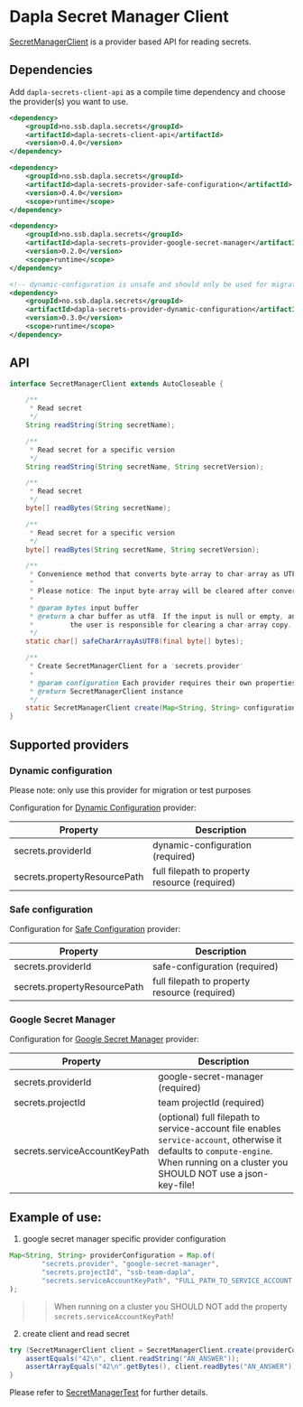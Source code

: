 # Dapla Secret Manager Client

[SecretManagerClient](https://github.com/statisticsnorway/dapla-secrets-client-api/blob/master/src/main/java/no/ssb/dapla/secrets/api/SecretManagerClient.java) is a provider based API for reading secrets.

## Dependencies

Add `dapla-secrets-client-api` as a compile time dependency and choose the provider(s) you want to use.

```xml
<dependency>
    <groupId>no.ssb.dapla.secrets</groupId>
    <artifactId>dapla-secrets-client-api</artifactId>
    <version>0.4.0</version>
</dependency>

<dependency>
    <groupId>no.ssb.dapla.secrets</groupId>
    <artifactId>dapla-secrets-provider-safe-configuration</artifactId>
    <version>0.4.0</version>
    <scope>runtime</scope>
</dependency>

<dependency>
    <groupId>no.ssb.dapla.secrets</groupId>
    <artifactId>dapla-secrets-provider-google-secret-manager</artifactId>
    <version>0.2.0</version>
    <scope>runtime</scope>
</dependency>

<!-- dynamic-configuration is unsafe and should only be used for migration or test purposes -->
<dependency>
    <groupId>no.ssb.dapla.secrets</groupId>
    <artifactId>dapla-secrets-provider-dynamic-configuration</artifactId>
    <version>0.3.0</version>
    <scope>runtime</scope>
</dependency>
```

## API

```java
interface SecretManagerClient extends AutoCloseable {

    /**
     * Read secret
     */
    String readString(String secretName);

    /**
     * Read secret for a specific version
     */
    String readString(String secretName, String secretVersion);

    /**
     * Read secret
     */
    byte[] readBytes(String secretName);

    /**
     * Read secret for a specific version
     */
    byte[] readBytes(String secretName, String secretVersion);

    /**
     * Convenience method that converts byte-array to char-array as UTF-8.
     *
     * Please notice: The input byte-array will be cleared after conversion.
     *
     * @param bytes input buffer
     * @return a char buffer as utf8. If the input is null or empty, an empty char-array is returned.
     *         the user is responsible for clearing a char-array copy.
     */
    static char[] safeCharArrayAsUTF8(final byte[] bytes);

    /**
     * Create SecretManagerClient for a 'secrets.provider'
     *
     * @param configuration Each provider requires their own properties
     * @return SecretManagerClient instance
     */
    static SecretManagerClient create(Map<String, String> configuration);
}
```

## Supported providers

### Dynamic configuration

Please note: only use this provider for migration or test purposes

Configuration for [Dynamic Configuration](https://github.com/statisticsnorway/dapla-secrets-provider-dynamic-configuration) provider:

Property                      | Description
------------------------------|----------------------------------------------
secrets.providerId            | dynamic-configuration (required)
secrets.propertyResourcePath  | full filepath to property resource (required)

### Safe configuration

Configuration for [Safe Configuration](https://github.com/statisticsnorway/dapla-secrets-provider-safe-configuration) provider:

Property                      | Description
------------------------------|----------------------------------------------
secrets.providerId            | safe-configuration (required)
secrets.propertyResourcePath  | full filepath to property resource (required)

### Google Secret Manager

Configuration for [Google Secret Manager](https://github.com/statisticsnorway/dapla-secrets-provider-google-secret-manager) provider:

Property                      | Description
------------------------------|----------------------------------------------
secrets.providerId            | google-secret-manager (required)
secrets.projectId             | team projectId (required)
secrets.serviceAccountKeyPath | (optional) full filepath to service-account file enables `service-account`, otherwise it defaults to `compute-engine`. When running on a cluster you SHOULD NOT use a json-key-file!


## Example of use:

1) google secret manager specific provider configuration

```java
Map<String, String> providerConfiguration = Map.of(
        "secrets.provider", "google-secret-manager",
        "secrets.projectId", "ssb-team-dapla",
        "secrets.serviceAccountKeyPath", "FULL_PATH_TO_SERVICE_ACCOUNT.json") // local testing only
);
```

>> When running on a cluster you SHOULD NOT add the property `secrets.serviceAccountKeyPath`!

2) create client and read secret

```java
try (SecretManagerClient client = SecretManagerClient.create(providerConfiguration)) {
    assertEquals("42\n", client.readString("AN_ANSWER"));
    assertArrayEquals("42\n".getBytes(), client.readBytes("AN_ANSWER"));
}
```

Please refer to [SecretManagerTest](https://github.com/statisticsnorway/dapla-secrets-provider-google-rest-api/blob/master/src/test/java/no/ssb/dapla/secrets/google/secretmanager/restapi/GoogleSecretManagerRestApiTest.java) for further details.

